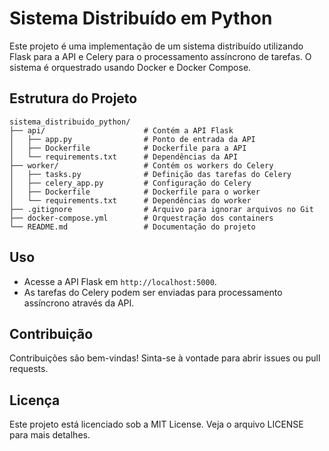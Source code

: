 # Sistema Distribuído em Python

Este projeto é uma implementação de um sistema distribuído utilizando Flask para a API e Celery para o processamento assíncrono de tarefas. O sistema é orquestrado usando Docker e Docker Compose.

## Estrutura do Projeto

```
sistema_distribuido_python/
├── api/                      # Contém a API Flask
│   ├── app.py                # Ponto de entrada da API
│   ├── Dockerfile            # Dockerfile para a API
│   └── requirements.txt      # Dependências da API
├── worker/                   # Contém os workers do Celery
│   ├── tasks.py              # Definição das tarefas do Celery
│   ├── celery_app.py         # Configuração do Celery
│   ├── Dockerfile            # Dockerfile para o worker
│   └── requirements.txt      # Dependências do worker
├── .gitignore                # Arquivo para ignorar arquivos no Git
├── docker-compose.yml        # Orquestração dos containers
└── README.md                 # Documentação do projeto
```

## Uso

- Acesse a API Flask em `http://localhost:5000`.
- As tarefas do Celery podem ser enviadas para processamento assíncrono através da API.

## Contribuição

Contribuições são bem-vindas! Sinta-se à vontade para abrir issues ou pull requests.

## Licença

Este projeto está licenciado sob a MIT License. Veja o arquivo LICENSE para mais detalhes.